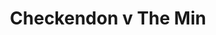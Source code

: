 ---
year: 1992
serialNumber: "0151" 
game: "Checkendon"
title: "Checkendon v The Min"
gameLocation: "Checkendon"
gameDate: "/1992"
shortReport: ""
result: ""
resultType: ""
type: "game"
---